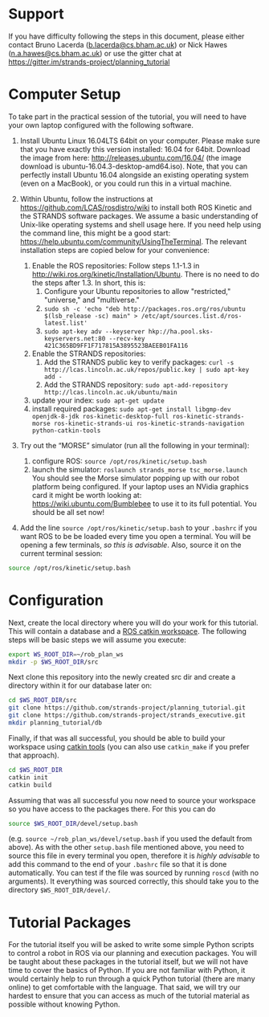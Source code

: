 # Support

If you have difficulty following the steps in this document, please either contact Bruno Lacerda (b.lacerda@cs.bham.ac.uk) or Nick Hawes (n.a.hawes@cs.bham.ac.uk) or use the gitter chat at https://gitter.im/strands-project/planning_tutorial

# Computer Setup 

To take part in the practical session of the tutorial, you will need to have your own laptop configured with the following software.

1. Install Ubuntu Linux 16.04LTS 64bit on your computer. Please make sure that you have exactly this version installed: 16.04 for 64bit. Download the image from here: http://releases.ubuntu.com/16.04/ (the image download is ubuntu-16.04.3-desktop-amd64.iso). Note, that you can perfectly install Ubuntu 16.04 alongside an existing operating system (even on a MacBook), or you could run this in a virtual machine.

2. Within Ubuntu, follow the instructions at https://github.com/LCAS/rosdistro/wiki to install both ROS Kinetic and the STRANDS software packages. We assume a basic understanding of Unix-like operating systems and shell usage here. If you need help using the command line, this might be a good start: https://help.ubuntu.com/community/UsingTheTerminal. 
The relevant installation steps are copied below for your convenience:
    1. Enable the ROS repositories: Follow steps 1.1-1.3 in http://wiki.ros.org/kinetic/Installation/Ubuntu. There is no need to do the steps after 1.3. In short, this is:
        1. Configure your Ubuntu repositories to allow "restricted," "universe," and "multiverse."
        2. `sudo sh -c 'echo "deb http://packages.ros.org/ros/ubuntu $(lsb_release -sc) main" > /etc/apt/sources.list.d/ros-latest.list'`
        3. `sudo apt-key adv --keyserver hkp://ha.pool.sks-keyservers.net:80 --recv-key 421C365BD9FF1F717815A3895523BAEEB01FA116`
    2. Enable the STRANDS repositories:
        1. Add the STRANDS public key to verify packages:
       `curl -s http://lcas.lincoln.ac.uk/repos/public.key | sudo apt-key add -`
        2. Add the STRANDS repository: `sudo apt-add-repository http://lcas.lincoln.ac.uk/ubuntu/main`
    3. update your index: `sudo apt-get update`
    4. install required packages: `sudo apt-get install libgmp-dev openjdk-8-jdk ros-kinetic-desktop-full ros-kinetic-strands-morse ros-kinetic-strands-ui ros-kinetic-strands-navigation python-catkin-tools`

3. Try out the “MORSE” simulator (run all the following in your terminal): 
    1. configure ROS: `source /opt/ros/kinetic/setup.bash`
    2. launch the simulator: `roslaunch strands_morse tsc_morse.launch`
    You should see the Morse simulator popping up with our robot platform being configured. 
If your laptop uses an NVidia graphics card it might be worth looking at: https://wiki.ubuntu.com/Bumblebee to use it to its full potential.
You should be all set now!

4. Add the line `source /opt/ros/kinetic/setup.bash` to your `.bashrc` if you want ROS to be be loaded every time you open a terminal. You will be opening a few terminals, *so this is advisable*. Also, source it on the current terminal session:

```bash
source /opt/ros/kinetic/setup.bash
```

# Configuration

Next, create the local directory where you will do your work for this tutorial. This will contain a database and a [ROS catkin workspace](http://wiki.ros.org/catkin). The following steps will be basic steps we will assume you execute:

```bash
export WS_ROOT_DIR=~/rob_plan_ws
mkdir -p $WS_ROOT_DIR/src
```

Next clone this repository into the newly created src dir and create a directory within it for our database later on:

```bash
cd $WS_ROOT_DIR/src
git clone https://github.com/strands-project/planning_tutorial.git
git clone https://github.com/strands-project/strands_executive.git
mkdir planning_tutorial/db
```

Finally, if that was all successful, you should be able to build your workspace using [catkin tools](http://catkin-tools.readthedocs.io) (you can also use `catkin_make` if you prefer that approach).

```bash
cd $WS_ROOT_DIR
catkin init
catkin build
```

Assuming that was all successful you now need to source your workspace so you have access to the packages there. For this you can do 

```bash
source $WS_ROOT_DIR/devel/setup.bash
```

(e.g. `source ~/rob_plan_ws/devel/setup.bash` if you used the default from above). As with the other `setup.bash` file mentioned above, you need to source this file in every terminal you open, therefore it is *highly advisable* to add this command to the end of your `.bashrc` file so that it is done automatically. You can test if the file was sourced by running `roscd` (with no arguments). It everything was sourced correctly, this should take you to the directory `$WS_ROOT_DIR/devel/`.


# Tutorial Packages

For the tutorial itself you will be asked to write some simple Python scripts to control a robot in ROS via our planning and execution packages. You will be taught about these packages in the tutorial itself, but  we will not have time to cover the basics of Python. If you are not familiar with Python, it would certainly help to run through a quick Python tutorial (there are many online) to get comfortable with the language. That said, we will try our hardest to ensure that you can access as much of the tutorial material as possible without knowing Python. 


